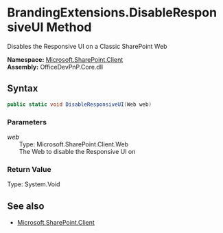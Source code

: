 # BrandingExtensions.DisableResponsiveUI Method  
Disables the Responsive UI on a Classic SharePoint Web  

**Namespace:** [Microsoft.SharePoint.Client](Microsoft.SharePoint.Client.md)  
**Assembly:** OfficeDevPnP.Core.dll  
## Syntax
```C#
public static void DisableResponsiveUI(Web web)
```
### Parameters
*web*  
&emsp;&emsp;Type: Microsoft.SharePoint.Client.Web  
&emsp;&emsp;The Web to disable the Responsive UI on  
### Return Value
Type: System.Void  

## See also
- [Microsoft.SharePoint.Client](Microsoft.SharePoint.Client.md)
